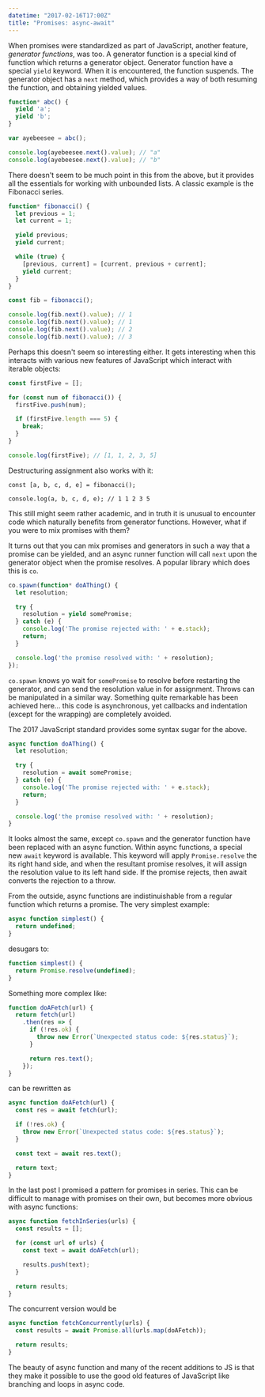 ```yaml
---
datetime: "2017-02-16T17:00Z"
title: "Promises: async-await"
---
```

When promises were standardized as part of JavaScript, another feature,
_generator functions_, was too. A generator function is a special kind of
function which returns a generator object. Generator function have a special
`yield` keyword. When it is encountered, the function suspends. The generator
object has a `next` method, which provides a way of both resuming the function,
and obtaining yielded values.

```javascript
function* abc() {
  yield 'a';
  yield 'b';
}

var ayebeesee = abc();

console.log(ayebeesee.next().value); // "a"
console.log(ayebeesee.next().value); // "b"
```

There doesn't seem to be much point in this from the above, but it provides all
the essentials for working with unbounded lists. A classic example is the
Fibonacci series.

```javascript
function* fibonacci() {
  let previous = 1;
  let current = 1;

  yield previous;
  yield current;

  while (true) {
    [previous, current] = [current, previous + current];
    yield current;
  }
}

const fib = fibonacci();

console.log(fib.next().value); // 1
console.log(fib.next().value); // 1
console.log(fib.next().value); // 2
console.log(fib.next().value); // 3
```

Perhaps this doesn't seem so interesting either. It gets interesting when this
interacts with various new features of JavaScript which interact with iterable
objects:

```javascript
const firstFive = [];

for (const num of fibonacci()) {
  firstFive.push(num);

  if (firstFive.length === 5) {
    break;
  }
}

console.log(firstFive); // [1, 1, 2, 3, 5]
```

Destructuring assignment also works with it:

```
const [a, b, c, d, e] = fibonacci();

console.log(a, b, c, d, e); // 1 1 2 3 5
```

This still might seem rather academic, and in truth it is unusual to encounter
code which naturally benefits from generator functions. However, what if you
were to mix promises with them?

It turns out that you can mix promises and generators in such a way that a
promise can be yielded, and an async runner function will call `next` upon the
generator object when the promise resolves. A popular library which does this is
`co`.

```javascript
co.spawn(function* doAThing() {
  let resolution;

  try {
    resolution = yield somePromise;
  } catch (e) {
    console.log('The promise rejected with: ' + e.stack);
    return;
  }

  console.log('the promise resolved with: ' + resolution);
});
```

`co.spawn` knows yo wait for `somePromise` to resolve before restarting
the generator, and can send the resolution value in for assignment. Throws can
be manipulated in a similar way. Something quite remarkable has been achieved
here... this code is asynchronous, yet callbacks and indentation (except for the
wrapping) are completely avoided.

The 2017 JavaScript standard provides some syntax sugar for the above.

```javascript
async function doAThing() {
  let resolution;

  try {
    resolution = await somePromise;
  } catch (e) {
    console.log('The promise rejected with: ' + e.stack);
    return;
  }

  console.log('the promise resolved with: ' + resolution);
}
```

It looks almost the same, except `co.spawn` and the generator function have been
replaced with an async function. Within async functions, a special new `await`
keyword is available. This keyword will apply `Promise.resolve` the its right
hand side, and when the resultant promise resolves, it will assign the
resolution value to its left hand side. If the promise rejects, then await
converts the rejection to a throw.

From the outside, async functions are indistinuishable from a regular function
which returns a promise. The very simplest example:

```javascript
async function simplest() {
  return undefined;
}
```

desugars to:

```javascript
function simplest() {
  return Promise.resolve(undefined);
}
```

Something more complex like:

```javascript
function doAFetch(url) {
  return fetch(url)
    .then(res => {
      if (!res.ok) {
        throw new Error(`Unexpected status code: ${res.status}`);
      }

      return res.text();
    });
}
```

can be rewritten as

```javascript
async function doAFetch(url) {
  const res = await fetch(url);

  if (!res.ok) {
    throw new Error(`Unexpected status code: ${res.status}`);
  }

  const text = await res.text();

  return text;
}
```

In the last post I promised a pattern for promises in series. This can be
difficult to manage with promises on their own, but becomes more obvious with
async functions:

```javascript
async function fetchInSeries(urls) {
  const results = [];

  for (const url of urls) {
    const text = await doAFetch(url);

    results.push(text);
  }

  return results;
}
```

The concurrent version would be

```javascript
async function fetchConcurrently(urls) {
  const results = await Promise.all(urls.map(doAFetch));

  return results;
}
```

The beauty of async function and many of the recent additions to JS is that they
make it possible to use the good old features of JavaScript like branching and
loops in async code.
